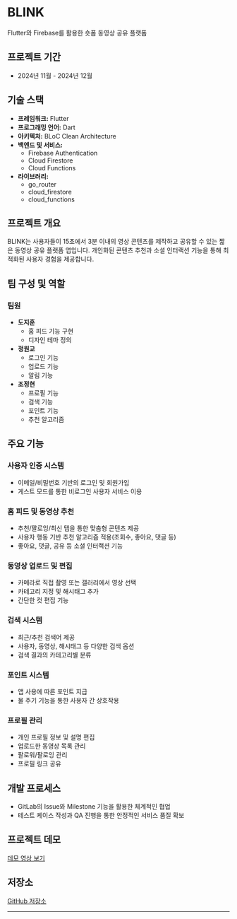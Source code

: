 # BLINK

Flutter와 Firebase를 활용한 숏폼 동영상 공유 플랫폼

## 프로젝트 기간
- 2024년 11월 - 2024년 12월

## 기술 스택
- **프레임워크:** Flutter
- **프로그래밍 언어:** Dart
- **아키텍처:** BLoC Clean Architecture
- **백엔드 및 서비스:**
  - Firebase Authentication
  - Cloud Firestore
  - Cloud Functions
- **라이브러리:**
  - go_router
  - cloud_firestore
  - cloud_functions

## 프로젝트 개요
BLINK는 사용자들이 15초에서 3분 이내의 영상 콘텐츠를 제작하고 공유할 수 있는 짧은 동영상 공유 플랫폼 앱입니다. 개인화된 콘텐츠 추천과 소셜 인터랙션 기능을 통해 최적화된 사용자 경험을 제공합니다.

## 팀 구성 및 역할
### 팀원
- **도지훈**
  - 홈 피드 기능 구현
  - 디자인 테마 정의
- **정원교**
  - 로그인 기능
  - 업로드 기능
  - 알림 기능
- **조정현**
  - 프로필 기능
  - 검색 기능
  - 포인트 기능
  - 추천 알고리즘

## 주요 기능

### 사용자 인증 시스템
- 이메일/비밀번호 기반의 로그인 및 회원가입
- 게스트 모드를 통한 비로그인 사용자 서비스 이용

### 홈 피드 및 동영상 추천
- 추천/팔로잉/최신 탭을 통한 맞춤형 콘텐츠 제공
- 사용자 행동 기반 추천 알고리즘 적용(조회수, 좋아요, 댓글 등)
- 좋아요, 댓글, 공유 등 소셜 인터랙션 기능

### 동영상 업로드 및 편집
- 카메라로 직접 촬영 또는 갤러리에서 영상 선택
- 카테고리 지정 및 해시태그 추가
- 간단한 컷 편집 기능

### 검색 시스템
- 최근/추천 검색어 제공
- 사용자, 동영상, 해시태그 등 다양한 검색 옵션
- 검색 결과의 카테고리별 분류

### 포인트 시스템
- 앱 사용에 따른 포인트 지급
- 물 주기 기능을 통한 사용자 간 상호작용

### 프로필 관리
- 개인 프로필 정보 및 설명 편집
- 업로드한 동영상 목록 관리
- 팔로워/팔로잉 관리
- 프로필 링크 공유

## 개발 프로세스
- GitLab의 Issue와 Milestone 기능을 활용한 체계적인 협업
- 테스트 케이스 작성과 QA 진행을 통한 안정적인 서비스 품질 확보

## 프로젝트 데모
[데모 영상 보기](https://www.youtube.com/watch?v=rjbsGv-NxRM)

## 저장소
[GitHub 저장소](https://github.com/JeongHyeon-Jo/Blink/tree/main)

---
